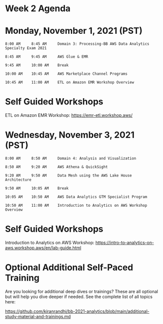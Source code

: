 # Week 2 Agenda


# Monday, November 1, 2021 (PST)
	8:00 AM		8:45 AM     Domain 3: Processing-BB AWS Data Analytics Specialty Exam 2021
  
	8:45 AM		9:45 AM     AWS Glue & EMR
  
	9:45 AM		10:00 AM    Break
  
	10:00 AM	10:45 AM  	AWS Marketplace Channel Programs
  
	10:45 AM	11:00 AM  	ETL on Amazon EMR Workshop Overview

 

# Self Guided Workshops

ETL on Amazon EMR Workshop: https://emr-etl.workshop.aws/



# Wednesday, November 3, 2021	(PST)

	8:00 AM		8:50 AM     Domain 4: Analysis and Visualization
  
	8:50 AM		9:20 AM     AWS Athena & QuickSight
  
	9:20 AM		9:50 AM     Data Mesh using the AWS Lake House Architecture
  
	9:50 AM		10:05 AM	Break
  
	10:05 AM	10:50 AM  	AWS Data Analytics GTM Specialist Program
  
	10:50 AM	11:00 AM	Introduction to Analytics on AWS Workshop Overview
 
# Self Guided Workshops

Introduction to Analytics on AWS Workshop: https://intro-to-analytics-on-aws.workshop.aws/en/lab-guide.html



# Optional Additional Self-Paced Training

Are you looking for additional deep dives or trainings? These are all optional but will help you dive deeper if needed.
See the complete list of all topics here: 

https://github.com/kiranrandhi/bb-2021-analytics/blob/main/additional-study-material-and-trainings.md
